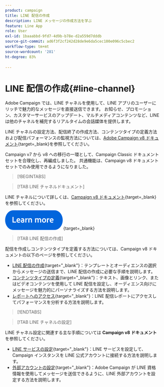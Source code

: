 ```yaml
---
product: campaign
title: LINE 配信の作成
description: LINE メッセージの作成方法を学ぶ
feature: Line App
role: User
exl-id: 1baaabbd-9fd7-4d9b-b78e-d2a559d7dddb
source-git-commit: ad6f3f2cf242d28de9e6da5cec100e096c5cbec2
workflow-type: tm+mt
source-wordcount: '281'
ht-degree: 83%

---
```


# LINE 配信の作成{#line-channel}

Adobe Campaign では、LINE チャネルを使用して、LINE アプリのユーザーにリッチで魅力的なメッセージを直接送信できます。 お知らせ、プロモーション、カスタマーサービスのアップデート、マルチメディアコンテンツなど、LINE は他のチャネルを補完するリアルタイムの会話媒体を提供します。

LINE チャネルの設定方法、配信終了の作成方法、コンテンツタイプの定義方法および配信パフォーマンスの監視方法については、[Adobe Campaign v8 ドキュメント](https://experienceleague.adobe.com/ja/docs/campaign/campaign-v8/send/line.md){target=_blank}を参照してください。

Campaign v7 から v8 への移行の一環として、Campaign Classic ドキュメントセットを合理化し、再編成しました。 共通機能は、Campaign v8 ドキュメントセットでのみ使用できるようになりました。

>[!BEGINTABS]

>[!TAB LINE チャネルドキュメント]

LINE チャネルについて詳しくは、[Campaign v8 ドキュメント](https://experienceleague.adobe.com/ja/docs/campaign/campaign-v8/send/line.html){target=_blank}を参照してください。


[![画像](../../assets/do-not-localize/learn-more-button.svg)](https://experienceleague.adobe.com/ja/docs/campaign/campaign-v8/send/emails/email){target=_blank}


>[!TAB LINE 配信の作成]

配信を作成しコンテンツタイプを定義する方法については、Campaign v8 ドキュメントの以下のページを参照してください。

* [LINE 配信の作成](https://experienceleague.adobe.com/ja/docs/campaign/campaign-v8/send/line.md#creating-the-delivery){target="_blank"}：テンプレートとオーディエンスの選択からメッセージの送信まで、LINE 配信の作成に必要な手順を説明します。
* [コンテンツタイプの定義](https://experienceleague.adobe.com/ja/docs/campaign/campaign-v8/send/line.md#defining-the-content){target="_blank"}：テキスト、画像とリンク、またはビデオコンテンツを使用して LINE 配信を設定し、オーディエンス向けにメッセージを魅力的にパーソナライズする方法を説明します。
* [レポートへのアクセス](https://experienceleague.adobe.com/ja/docs/campaign/campaign-v8/send/line.md#accessing-reports){target="_blank"}：LINE 配信レポートにアクセスしてパフォーマンスを分析する方法を説明します。


>[!ENDTABS]



>[!TAB LINE チャネルの設定]

LINE チャネル設定に関連する主な手順については **Campaign v8 ドキュメント** を参照してください。

* [LINE サービスの設定](https://experienceleague.adobe.com/ja/docs/campaign/campaign-v8/send/line.md#configure-line-service){target="_blank"}：LINE サービスを設定して、Campaign インスタンスを LINE 公式アカウントに接続する方法を説明します。
* [外部アカウントの設定](https://experienceleague.adobe.com/ja/docs/campaign/campaign-v8/send/line.md#configure-line-external){target="_blank"}：Adobe Campaign が LINE 資格情報を使用してメッセージを送信できるように、LINE 外部アカウントを設定する方法を説明します。

